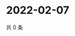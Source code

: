 # 2022-02-07

共 0 条

<!-- BEGIN WEIBO -->
<!-- 最后更新时间 Mon Feb 07 2022 11:00:39 GMT+0800 (China Standard Time) -->

<!-- END WEIBO -->
